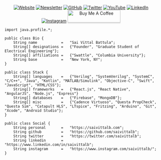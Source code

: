 <p align="center">
  <a href="https://saivittalb.com"><img src="https://img.shields.io/badge/Website--_.svg?style=social&logo=website" alt="Website"></a>
  <a href="https://saivittalb.com#newsletter"><img src="https://img.shields.io/badge/Newsletter--_.svg?style=social&logo=website" alt="Newsletter"></a>
  <a href="https://github.com/saivittalb"><img src="https://img.shields.io/github/followers/saivittalb.svg?label=GitHub&style=social&logo=github" alt="GitHub"></a>
  <a href="https://twitter.com/saivittalb"><img src="https://img.shields.io/twitter/follow/saivittalb?label=Twitter&style=social&logo=twitter" alt="Twitter"></a>
  <a href="https://youtube.com/saivittalb"><img src="https://img.shields.io/badge/YouTube--_.svg?style=social&logo=youtube" alt="YouTube"></a>
  <a href="https://www.linkedin.com/in/saivittalb"><img src="https://img.shields.io/badge/LinkedIn--_.svg?style=social&logo=linkedin" alt="LinkedIn"></a>
  <a href="https://instagram.com/saivittalb"><img src="https://img.shields.io/badge/Instagram--_.svg?style=social&logo=instagram" alt="Instagram"></a>
  <a href="https://www.buymeacoffee.com/saivittalb"><img src="https://www.buymeacoffee.com/assets/img/custom_images/orange_img.png" alt="Buy Me A Coffee" style="height: 41px !important;width: 174px !important;box-shadow: 0px 3px 2px 0px rgba(190, 190, 190, 0.5) !important;-webkit-box-shadow: 0px 3px 2px 0px rgba(190, 190, 190, 0.5) !important;" ></a>
</p>

```
import java.profile.*;

public class Bio {
    String name           =   "Sai Vittal Battula";
    String[] designations =   {"Founder", "Graduate Student of Electrical Engineering"};
    String[] affiliations =   {"Swattle", "Columbia University"};
    String base           =   "New York, NY";
}

public class Stack {
    String[] languages    =   {"Verilog", "SystemVerilog", "SystemC", "C/C++", "Java", "Kotlin", "MATLAB/Simulink", "Objective-C", "Swift", "JavaScript", "HTML/CSS"};
    String[] frameworks   =   {"React.js", "React Native", "AngularJS", "Node.js", "Express"}
    String[] databases    =   {"Firebase", "MongoDB"};
    String[] misc         =   {"Cadence Virtuoso", "Questa PropCheck", "Questa Sim", "Catapult HLS", "LTspice", "Fritzing", "Arduino", "Git", "Xcode", "Android Studio"};
}

public class Social {
    String personal       =   "https://saivittalb.com";
    String github         =   "https://github.com/saivittalb";
    String twitter        =   "https://twitter.com/saivittalb";
    String linkedin       =   "https://www.linkedin.com/in/saivittalb";
    String instagram      =   "https://www.instagram.com/saivittalb/";
}
```

<!--
**saivittalb/saivittalb** is a ✨ _special_ ✨ repository because its `README.md` (this file) appears on your GitHub profile.

Here are some ideas to get you started:

- 🔭 I’m currently working on ...
- 🌱 I’m currently learning ...
- 👯 I’m looking to collaborate on ...
- 🤔 I’m looking for help with ...
- 💬 Ask me about ...
- 📫 How to reach me: ...
- 😄 Pronouns: ...
- ⚡ Fun fact: ...
-->
